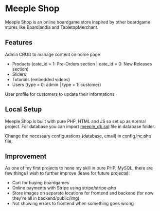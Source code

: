 # Meeple Shop

  Meeple Shop is an online boardgame store inspired by other boardgame stores like Boardlandia and TabletopMerchant.


## Features

  Admin CRUD to manage content on home page:
  - Products (cate_id = 1: Pre-Orders section | cate_id = 0: New Releases section)
  - Sliders 
  - Tutorials (embedded videos)
  - Users (type = 0: admin | type = 1: customer)

  User profile for customers to update their informations


## Local Setup

  Meeple Shop is built with pure PHP, HTML and JS so set up as normal project. For database you can import [meeple_db.sql](https://github.com/phuc1nguyen/meeple_shop/blob/master/database/meeple_db.sql) file in database folder.

  Change the necessary configurations (database, email) in [config.inc.php](https://github.com/phuc1nguyen/meeple_shop/blob/master/database/meeple_db.sql) file.


## Improvement

  As one of my first projects to hone my skill in pure PHP, MySQL, there are few things I wish to further improve (leave for future projects):
  - Cart for buying boardgames
  - Online payments with Stripe using stripe/stripe-php
  - Store images on separate locations for frontend and backend (for now they're all in backend/public/img)
  - Not showing errors to frontend when something goes wrong
